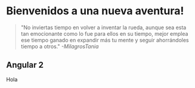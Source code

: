 # Bienvenidos a una nueva aventura!

> "No inviertas tiempo en volver a inventar la rueda, aunque sea esta tan emocionante como lo fue para ellos en su tiempo, mejor emplea ese tiempo ganado en expandir más tu mente y seguir ahorrándoles tiempo a otros." _-MilagrosTania_


## Angular 2
Hola
